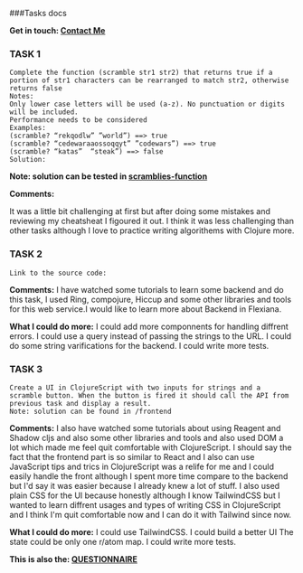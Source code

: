 ###Tasks docs

**Get in touch: [Contact Me](https://mail.google.com/mail/u/0/?fs=1&tf=cm&source=mailto&to=maziar.rumiani@gmail.com)**

### TASK 1

``` 
Complete the function (scramble str1 str2) that returns true if a portion of str1 characters can be rearranged to match str2, otherwise returns false
Notes:
Only lower case letters will be used (a-z). No punctuation or digits will be included.
Performance needs to be considered
Examples:
(scramble? “rekqodlw” ”world”) ==> true
(scramble? “cedewaraaossoqqyt” ”codewars”) ==> true
(scramble? “katas”  “steak”) ==> false
Solution:
```

**Note: solution can be tested in [scramblies-function](https://github.com/rumiani/clojure-challenge/blob/main/scramblies-function.clj)**

**Comments:**

It was a little bit challenging at first but after doing some mistakes and reviewing my cheatsheat I figoured it out.
I think it was less challenging than other tasks although I love to practice writing algorithems with Clojure more.


### TASK 2
``` Create a web service that accepts two strings in a request and applies function scramble? from previous task to them.
Link to the source code: 
```

**Comments:**
I have watched some tutorials to learn some backend and do this task, I used Ring, compojure, Hiccup and some other libraries and tools for this web service.I would like to learn more about Backend in Flexiana.

**What I could do more:**
I could add more componnents for handling diffrent errors.
I could use a query instead of passing the strings to the URL.
I could do some string varifications for the backend.
I could write more tests.

### TASK 3
```
Create a UI in ClojureScript with two inputs for strings and a scramble button. When the button is fired it should call the API from previous task and display a result.
Note: solution can be found in /frontend
```

**Comments:**
I also have watched some tutorials about using Reagent and Shadow cljs and also some other libraries and tools and also used DOM a lot which made me feel quit comfortable with ClojureScript.
I should say the fact that the frontend part is so similar to React and I also can use JavaScript tips and trics in ClojureScript was a relife for me and I could easily handle the front although I spent more time compare to the backend but I'd say it was easier because I already knew a lot of stuff.
I also used plain CSS for the UI because honestly although I know TailwindCSS but I wanted to learn diffrent usages and types of writing CSS in ClojureScript and I think I'm quit comfortable now and I can do it with Tailwind since now. 

**What I could do more:**
I could use TailwindCSS.
I could build a better UI
The state could be only one r/atom map.
I could write more tests.



**This is also the: [QUESTIONNAIRE](https://docs.google.com/document/d/1Kx60G7FgEDHnDJFR0yGk_MkvNSeLgh5z1fmADHEY4lM/edit?usp=sharing_eil_m&ts=61e3ee9b)**